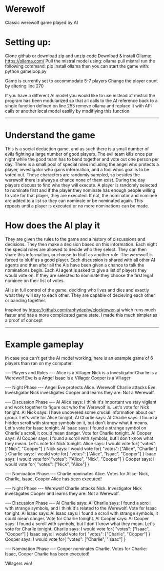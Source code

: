 # Werewolf
Classic werewolf game played by AI

# Setting up: 
Clone github or download zip and unzip code
Download & install Ollama: 
    https://ollama.com/
Pull the mistral model using:
    ollama pull mistral
run the following command: 
    pip install ollama
then you can start the game with: 
    python gameloop.py

Game is currently set to accommodate 5-7 players
Change the player count by altering line 270

If you have a different AI model you would like to use instead of mistral the program has been modularized so that all calls to the AI reference back to a single function defined on line 255
remove ollama and replace it with API calls or another local model easlily by modifiying this function

***

# Understand the game
This is a social deduction game, and as such there is a small number of evils fighting a large number of good players. The evil team kills once per night while the good team has to band together and vote out one person per day. There is a small pool of special roles including the angel who protects a player, investigator who gains information, and a fool whos goal is to be voted out. These characters are randomly sampled, so besides the werewolf there is always a chance none of them exist. During the day players discuss to find who they will execute. A player is randomly selected to nominate first and if the player they nominate has enough people willing to vote for that player, they are executed. If not, the nominator and nominee are added to a list so they can nominate or be nominated again. This repeats until a player is executed or no more nominations can be made. 

# How does the AI play it
They are given the rules to the game and a history of discussions and decisions. They then make a decision based on this information. Each night the special roles are allowed to decide who they select. They can then share this information, or choose to bluff as another role. The werewolf is forced to bluff as a good player. Each discussion is shared with all other AI agents and then after all the AIs have been given a chance to talk the nominations begin. Each AI agent is asked to give a list of players they would vote on. If they are selected to nominate they choose the first legal nominee on their list of votes. 

AI is in full control of the game, deciding who lives and dies and exactly what they will say to each other. They are capable of decieving each other or banding together. 

Inspired by https://github.com/raphydaphy/clocktower-ai which runs much faster and has a more complicated game state. I made this much simpler as a proof of concept

***

# Example gameplay

In case you can't get the AI model working, here is an example game of 6 players than ran on my computer.

--- Players and Roles ---
Alice is a Villager
Nick is a Investigator
Charlie is a Werewolf
Eve is a Angel
Isaac is a Villager
Cooper is a Villager

--- Night Phase ---
Angel Eve protects Alice.
Werewolf Charlie attacks Eve.
Investigator Nick investigates Cooper and learns they are: Not a Werewolf.

--- Discussion Phase ---
AI Alice says: I think it's important we stay vigilant and work together to figure out who the Werewolf is. Let's vote for Nick tonight.
AI Nick says: I have uncovered some crucial information about our group. Let's vote for Alice tonight.
AI Charlie says: AI Charlie says: I found a hidden scroll with strange symbols on it, but don't know what it means. Let's vote for Isaac tonight.
AI Isaac says: I found a strange symbol on Charlie's scroll, it could mean danger. Vote for Charlie tonight.
AI Cooper says: AI Cooper says: I found a scroll with symbols, but I don't know what they mean. Let's vote for Nick tonight.
Alice says: I would vote for{
        "votes": ["Nick", "Cooper"]
    }
Nick says: I would vote for{
       "votes": ["Alice", "Charlie"]
    }
Charlie says: I would vote for{
        "votes": ["Alice", "Isaac", "Cooper"]
    }
Isaac says: I would vote for{
        "votes": ["Alice", "Nick", "Cooper"]
    }
Cooper says: I would vote for{
       "votes": ["Nick", "Alice"]
    }

--- Nomination Phase ---
Charlie nominates Alice.
Votes for Alice: Nick, Charlie, Isaac, Cooper
Alice has been executed!

--- Night Phase ---
Werewolf Charlie attacks Nick.
Investigator Nick investigates Cooper and learns they are: Not a Werewolf.

--- Discussion Phase ---
AI Charlie says: AI Charlie says: I found a scroll with strange symbols, and I think it's related to the Werewolf. Vote for Isaac tonight.
AI Isaac says: AI Isaac says: I found a scroll with strange symbols, it could mean danger. Vote for Charlie tonight.
AI Cooper says: AI Cooper says: I found a scroll with symbols, but I don't know what they mean. Let's vote for Charlie tonight.
Charlie says: I would vote for{
        "votes": ["Isaac", "Cooper"]
    }
Isaac says: I would vote for{
        "votes": ["Charlie", "Cooper"]
    }
Cooper says: I would vote for{
        "votes": ["Charlie", "Isaac"]
    }

--- Nomination Phase ---
Cooper nominates Charlie.
Votes for Charlie: Isaac, Cooper
Charlie has been executed!

Villagers win!


